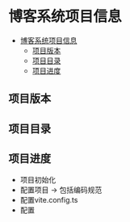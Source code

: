 # 博客系统项目信息

<!-- @import "[TOC]" {cmd="toc" depthFrom=1 depthTo=6 orderedList=false} -->

<!-- code_chunk_output -->

- [博客系统项目信息](#博客系统项目信息)
  - [项目版本](#项目版本)
  - [项目目录](#项目目录)
  - [项目进度](#项目进度)

<!-- /code_chunk_output -->

## 项目版本


## 项目目录


## 项目进度

* 项目初始化
* 配置项目 -> 包括编码规范
* 配置vite.config.ts
* 配置

